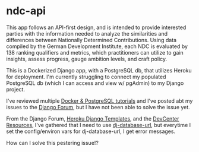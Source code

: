 # ndc-api

This app follows an API-first design, and is intended to provide interested parties with the information needed to analyze the similarities and differences between Nationally Determined Contributions. Using data compiled by the German Development Institute, each NDC is evaluated by 138 ranking qualifiers and metrics, which practitioners can utilize to gain insights, assess progress, gauge ambition levels, and craft policy.

This is a Dockerized Django app, with a PostgreSQL db, that utilizes Heroku for deployment. I'm currently struggling to connect my populated PostgreSQL db (which I can access and view w/ pgAdmin) to my Django project.

I've reviewed multiple [Docker & PostgreSQL tutorials](https://learndjango.com/tutorials/django-docker-and-postgresql-tutorial) and I've posted abt my issues to the [Django Forum](https://groups.google.com/g/django-users/c/0nKJUHuzxGk/m/J1y8VSsgAQAJ), but I have not been able to solve the issue yet. 

From the Django Forum, [Heroku Django Templates](https://github.com/heroku/heroku-django-template/blob/master/project_name/settings.py), and the [DevCenter Resources](https://devcenter.heroku.com/articles/heroku-postgresql), I've gathered that I need to use [dj-database-url](https://pypi.org/project/dj-database-url/), but everytime I set the config/environ vars for dj-database-url, I get error messages.

How can I solve this pestering issue!?
